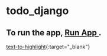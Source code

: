 # todo_django
## To run the app, <a target="_blank" rel="noopener" href="https://todo13.herokuapp.com/">Run App </a>.
[text-to-highlight](https://todo13.herokuapp.com/){:target="\_blank"}
